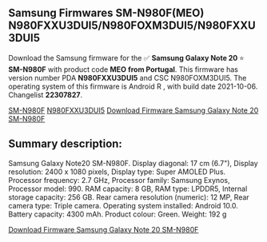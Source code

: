<h2>Samsung Firmwares SM-N980F(MEO) N980FXXU3DUI5/N980FOXM3DUI5/N980FXXU3DUI5</h2>
Download the Samsung firmware for the ✅ <strong>Samsung Galaxy Note 20 </strong> ⭐ <strong>SM-N980F</strong> with product code <strong>MEO</strong> <strong> from Portugal</strong>. This firmware has version number PDA <strong>N980FXXU3DUI5</strong> and CSC N980FOXM3DUI5. The operating system of this firmware is Android R , with build date 2021-10-06. Changelist <strong>22307827</strong>.


[SM-N980F](https://samfirm.shop/samsung/model/SM-N980F)
[N980FXXU3DUI5](https://samfirm.shop/samsung/pda/N980FXXU3DUI5)
[Download Firmware Samsung Galaxy Note 20 SM-N980F](https://samfirm.shop/samsung/firmware/463095)
<h2>Summary description:</h2>
<p>Samsung Galaxy Note20 SM-N980F. Display diagonal: 17 cm (6.7"), Display resolution: 2400 x 1080 pixels, Display type: Super AMOLED Plus. Processor frequency: 2.7 GHz, Processor family: Samsung Exynos, Processor model: 990. RAM capacity: 8 GB, RAM type: LPDDR5, Internal storage capacity: 256 GB. Rear camera resolution (numeric): 12 MP, Rear camera type: Triple camera. Operating system installed: Android 10.0. Battery capacity: 4300 mAh. Product colour: Green. Weight: 192 g</p>


[Download Firmware Samsung Galaxy Note 20 SM-N980F](https://samfirm.shop/samsung/firmware/463095)
